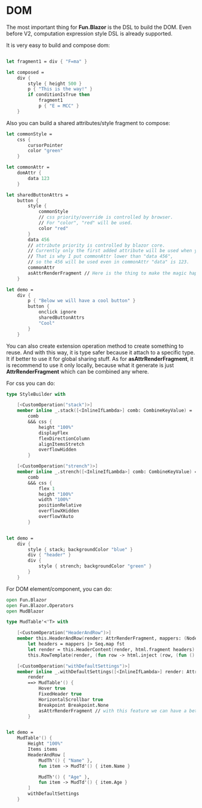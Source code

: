 # DOM

The most important thing for **Fun.Blazor** is the DSL to build the DOM. 
Even before V2, computation expression style DSL is already supported.

It is very easy to build and compose dom:

```fsharp

let fragment1 = div { "F=ma" }

let composed =
    div {
        style { height 500 }
        p { "This is the way!" }
        if conditionIsTrue then
            fragment1
            p { "E = MCC" }
    }
```

Also you can build a shared attributes/style fragment to compose:

```fsharp
let commonStyle =
    css {
        cursorPointer
        color "green"
    }

let commonAttr =
    domAttr {
        data 123
    }

let sharedButtonAttrs =
    button {
        style {
            commonStyle
            // css priority/override is controlled by browser. 
            // For "color", "red" will be used.
            color "red" 
        }
        data 456
        // attribute priority is controlled by blazor core. 
        // Currently only the first added attribute will be used when you are trying to add same attribute. 
        // That is why I put commonAttr lower than "data 456", 
        // so the 456 will be used even in commonAttr "data" is 123.
        commonAttr
        asAttrRenderFragment // Here is the thing to make the magic happen
    }

let demo =
    div {
        p { "Below we will have a cool button" }
        button {
            onclick ignore
            sharedButtonAttrs
            "Cool"
        }
    }    
```

You can also create extension operation method to create something to reuse. And with this way, it is type safer because it attach to a specific type. It if better to use it for global sharing stuff. As for **asAttrRenderFragment**, it is recommend to use it only locally, because what it generate is just **AttrRenderFragment** which can be combined any where.

For css you can do:

```fsharp
type StyleBuilder with

    [<CustomOperation("stack")>]
    member inline _.stack([<InlineIfLambda>] comb: CombineKeyValue) =
        comb
        &&& css {
            height "100%"
            displayFlex
            flexDirectionColumn
            alignItemsStretch
            overflowHidden
        }

    [<CustomOperation("strench")>]
    member inline _.strench([<InlineIfLambda>] comb: CombineKeyValue) =
        comb
        &&& css {
            flex 1
            height "100%"
            width "100%"
            positionRelative
            overflowXHidden
            overflowYAuto
        }


let demo =
    div {
        style { stack; backgroundColor "blue" }
        div { "header" }
        div {
            style { strench; backgroundColor "green" }
        }
    }        
```

For DOM element/component, you can do:

```fsharp
open Fun.Blazor
open Fun.Blazor.Operators
open MudBlazor

type MudTable'<'T> with

    [<CustomOperation("HeaderAndRow")>]
    member this.HeaderAndRow(render: AttrRenderFragment, mappers: (NodeRenderFragment * ('T -> NodeRenderFragment)) seq) =
        let headers = mappers |> Seq.map fst
        let render = this.HeaderContent(render, html.fragment headers)
        this.RowTemplate(render, (fun row -> html.inject (row, (fun () -> mappers |> Seq.map (snd >> fun fn -> fn row) |> html.fragment))))

    [<CustomOperation("withDefaultSettings")>]
    member inline _.withDefaultSettings([<InlineIfLambda>] render: AttrRenderFragment) =
        render
        ==> MudTable'() {
            Hover true
            FixedHeader true
            HorizontalScrollbar true
            Breakpoint Breakpoint.None
            asAttrRenderFragment // with this feature we can have a better coding experience
        }


let demo =
    MudTable'() {
        Height "100%"
        Items items
        HeaderAndRow [
            MudTh'() { "Name" },
            fun item -> MudTd'() { item.Name }

            MudTh'() { "Age" },
            fun item -> MudTd'() { item.Age }
        ]
        withDefaultSettings
    }
```
